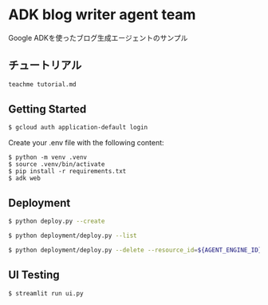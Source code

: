 # ADK blog writer agent team
Google ADKを使ったブログ生成エージェントのサンプル

## チュートリアル
```bash
teachme tutorial.md
```

## Getting Started

```bash
$ gcloud auth application-default login
```

Create your .env file with the following content:

```
$ python -m venv .venv
$ source .venv/bin/activate
$ pip install -r requirements.txt
$ adk web
```

## Deployment

```bash
$ python deploy.py --create
```

```bash
$ python deployment/deploy.py --list
```

```bash
$ python deployment/deploy.py --delete --resource_id=${AGENT_ENGINE_ID}
```

## UI Testing

```bash
$ streamlit run ui.py
```